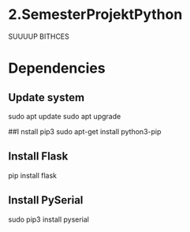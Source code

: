 # 2.SemesterProjektPython
SUUUUP BITHCES

# Dependencies
## Update system
sudo apt update
sudo apt upgrade

##I nstall pip3
sudo apt-get install python3-pip

## Install Flask
pip install flask

## Install PySerial
sudo pip3 install pyserial
